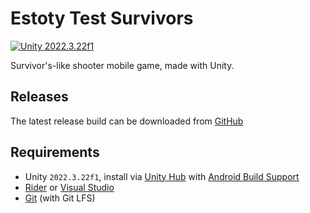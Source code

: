 ﻿# Estoty Test Survivors

[![Unity 2022.3.22f1](https://img.shields.io/badge/unity-2022.3.22f1%2B-blue.svg)](https://unity3d.com/get-unity/download)

Survivor's-like shooter mobile game, made with Unity.

## Releases

The latest release build can be downloaded from [GitHub](https://github.com/RokasDan/estoty-test-survivors/releases/latest)

## Requirements

- Unity `2022.3.22f1`, install via [Unity Hub](https://unity3d.com/get-unity/download) with [Android Build Support](https://docs.unity3d.com/Manual/android-sdksetup.html)
- [Rider](https://www.jetbrains.com/rider) or [Visual Studio](https://visualstudio.microsoft.com)
- [Git](https://git-scm.com/downloads) (with Git LFS)
